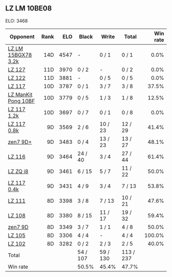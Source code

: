 ## LZ LM 10BE08 ##

ELO: 3468

Opponent | Rank | ELO | Black | Write | Total | Win rate
---------|-----:|----:|-------|-------|-------|-------:
[LZ LM 15BGX78 3.2k](LZ%20LM%2015BGX78%203.2k.md) | 14D | 4547 | - | 0 / 1 | 0 / 1 | 0.0%
[LZ 127](LZ%20127.md) | 11D | 3970 | 0 / 2 | - | 0 / 2 | 0.0%
[LZ 122](LZ%20122.md) | 11D | 3881 | - | 0 / 5 | 0 / 5 | 0.0%
[LZ 117](LZ%20117.md) | 10D | 3787 | 0 / 1 | 3 / 7 | 3 / 8 | 37.5%
[LZ ManKit Pong 10BF](LZ%20ManKit%20Pong%2010BF.md) | 10D | 3779 | 0 / 5 | 1 / 3 | 1 / 8 | 12.5%
[LZ 117 1.2k](LZ%20117%201.2k.md) | 10D | 3697 | 0 / 7 | 0 / 1 | 0 / 8 | 0.0%
[LZ 117 0.8k](LZ%20117%200.8k.md) | 9D | 3569 | 2 / 6 | 10 / 23 | 12 / 29 | 41.4%
[zen7 9D+](zen7%209D+.md) | 9D | 3483 | 0 / 4 | 13 / 23 | 13 / 27 | 48.1%
[LZ 116](LZ%20116.md) | 9D | 3464 | 24 / 40 | 3 / 4 | 27 / 44 | 61.4%
[LZ ZQ i8](LZ%20ZQ%20i8.md) | 9D | 3461 | 6 / 15 | 5 / 7 | 11 / 22 | 50.0%
[LZ 117 0.4k](LZ%20117%200.4k.md) | 9D | 3431 | 4 / 9 | 3 / 4 | 7 / 13 | 53.8%
[LZ 111](LZ%20111.md) | 8D | 3398 | 3 / 8 | 7 / 13 | 10 / 21 | 47.6%
[LZ 108](LZ%20108.md) | 8D | 3380 | 8 / 15 | 11 / 17 | 19 / 32 | 59.4%
[zen7 9D](zen7%209D.md) | 8D | 3349 | 3 / 7 | 1 / 1 | 4 / 8 | 50.0%
[LZ 105](LZ%20105.md) | 8D | 3306 | 4 / 4 | - | 4 / 4 | 100.0%
[LZ 102](LZ%20102.md) | 8D | 3282 | 0 / 2 | 2 / 3 | 2 / 5 | 40.0%
Total | | | 54 / 107 | 59 / 130 | 113 / 237 | 
Win rate| | | 50.5% | 45.4% | 47.7% | 
